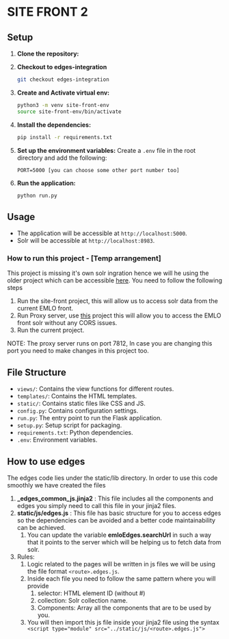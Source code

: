 # SITE FRONT 2

## Setup

1. **Clone the repository:**

2. **Checkout to edges-integration**
   ```sh
   git checkout edges-integration
   ```

3. **Create and Activate virtual env:**

   ```sh
   python3 -m venv site-front-env
   source site-front-env/bin/activate
   ```

4. **Install the dependencies:**

   ```sh
   pip install -r requirements.txt
   ```

5. **Set up the environment variables:**
   Create a `.env` file in the root directory and add the following:

   ```env
   PORT=5000 [you can choose some other port number too]
   ```

6. **Run the application:**
   ```sh
   python run.py
   ```

## Usage

- The application will be accessible at `http://localhost:5000`.
- Solr will be accessible at `http://localhost:8983`.

### How to run this project - [Temp arrangement]
This project is missing it's own solr ingration hence we will he using the older project which can be accessible [here](https://github.com/culturesofknowledge/site-front). 
You need to follow the following steps 
1. Run the site-front project, this will allow us to access solr data from the current EMLO front. 
2. Run Proxy server, use [this](https://github.com/varadekd/proxy-server) project this will allow you to access the EMLO front solr without any CORS issues. 
3. Run the current project. 

NOTE: The proxy server runs on port 7812, In case you are changing this port you need to make changes in this project too. 

## File Structure

- `views/`: Contains the view functions for different routes.
- `templates/`: Contains the HTML templates.
- `static/`: Contains static files like CSS and JS.
- `config.py`: Contains configuration settings.
- `run.py`: The entry point to run the Flask application.
- `setup.py`: Setup script for packaging.
- `requirements.txt`: Python dependencies.
- `.env`: Environment variables.

## How to use edges

The edges code lies under the static/lib directory. In order to use this code smoothly we have created the files

1. **\_edges_common_js.jinja2** : This file includes all the components and edges you simply need to call this file in your jinja2 files.
2. **static/js/edges.js** : This file has basic structure for you to access edges so the dependencies can be avoided and a better code maintainability can be achieved.
   1. You can update the variable **emloEdges.searchUrl** in such a way that it points to the server which will be helping us to fetch data from solr.
3. Rules:
   1. Logic related to the pages will be written in js files we will be using the file format `<route>.edges.js`.
   2. Inside each file you need to follow the same pattern where you will provide
      1. selector: HTML element ID (without #)
      2. collection: Solr collection name.
      3. Components: Array all the components that are to be used by you.
   3. You will then import this js file inside your jinja2 file using the syntax ` <script type="module" src="../static/js/<route>.edges.js">`
